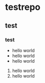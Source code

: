 # testrepo
## test
### test

* hello world
 * hello world
* hello world

1. hello world
2. hello world
